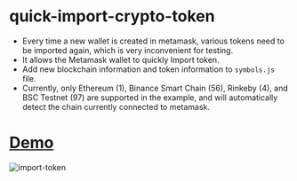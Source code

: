 # quick-import-crypto-token
- Every time a new wallet is created in metamask, various tokens need to be imported again, which is very inconvenient for testing.
- It allows the Metamask wallet to quickly Import token.
- Add new blockchain information and token information to `symbols.js` file.
- Currently, only Ethereum (1), Binance Smart Chain (56), Rinkeby (4), and BSC Testnet (97) are supported in the example, and will automatically detect the chain currently connected to metamask.

# [Demo](https://dopiz.github.io/quick-import-crypto-token/)
![import-token](https://i.imgur.com/zkDlV0S.png)
